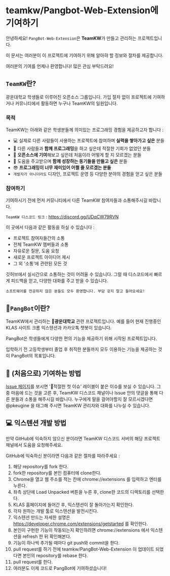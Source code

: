 # **teamkw/Pangbot-Web-Extension**에 기여하기
안녕하세요! `PangBot-Web-Extension`은 **TeamKW**가 만들고 관리하는 프로젝트입니다.

이 문서는 여러분이 이 프로젝트에 기여하기 위해 알아햐 할 정보와 절차를 제공합니다.

여러분의 기여를 언제나 환영합니다! 많은 관심 부탁드려요!

## `TeamKW`란?
광운대학교 학생들로 이루어진 오픈소스 그룹입니다. 가입 절차 없이 프로젝트에 기여하거나 커뮤니티에서 활동하면 누구나 TeamKW의 일원입니다.

### 목적
TeamKW는 아래와 같은 학생분들께 의미있는 프로그래밍 경험을 제공하고자 합니다 :
* 💻 실제로 다른 사람들이 사용하는 프로젝트에 참여하며 **실력을 쌓아가고 싶은** 분들
* 🤗 다른 사람들과 **함께 프로그래밍**을 하고 싶은데 적절한 기회가 없었던 분들
* 🤔 **오픈소스에 기여**해보고 싶은데 처음이라 어떻게 할 지 모르겠는 분들
* 🙌 도움을 주고받으며 **함께 성장하는 동기들을 만들고 싶은** 분들
* 😎 **프로그래밍이 너무 재미있어 어쩔 줄 모르겠는 분들**
* `개발자가 아니더라도` 디자인, 프로젝트 운영 등 다양한 분야의 경험을 얻고 싶은 분들

### 참여하기
기여하시기 전에 먼저 커뮤니티에서 다른 TeamKW 참여자들과 소통해주시길 바랍니다.

`TeamKW 디스코드 링크` : https://discord.gg/UDqCW79RVN

이 곳에서 다음과 같은 활동을 하실 수 있습니다 :
* 프로젝트 참여자들간의 소통
* 전체 TeamKW 멤버들과 소통
* 자유로운 질문, 도움 요청
* 새로운 프로젝트 아이디어 제시
* 그 외 '소통'에 관련된 모든 것

깃허브에서 실시간으로 소통하는 것이 어려울 수 있습니다. 그럴 때 디스코드에서 빠르게 피드백을 얻고, 다양한 대화를 주고 받을 수 있습니다.

`소프트웨어를 전공하지 않은 분들도 모두 환영합니다. 부담 갖지 말고 들어오세요!`

## 🦄`PangBot`이란?
TeamKW에서 관리하는 🏫**광운대학교** 관련 프로젝트입니다. 예를 들어 현재 진행중인 KLAS 사이트 크롬 익스텐션과 카카오톡 챗봇이 있습니다.

PangBot은 학생들에게 다양한 편의 기능을 제공하기 위해 시작된 프로젝트입니다.

입학하기 전 고등학생부터 졸업 후 취직한 분들까지 모두 이용하는 기능을 제공하는 것이 PangBot의 목표입니다.

## 🤔 (처음으로) 기여하는 방법

[Issue 페이지](https://github.com/teamkw/PangBot-Web-Extension/issues)를 보시면 '🐣적절한 첫 이슈' 레이블이 붙은 이슈를 보실 수 있습니다. 그 중 마음에 드는 것을 고른 후, TeamKW 디스코드 채널이나 Issue 안의 댓글을 통해 다른 분들과 소통을 해주시길 바랍니다.
누구에게 말을 걸어야할지 잘 모르시겠다면 @pkeugine 을 태그해 주시면 TeamKW 관리자와 대화를 나누실 수 있습니다.

## 💻 익스텐션 개발 방법

만약 GitHub에 익숙하지 않으신 분이라면 TeamKW 디스코드 서버의 해당 프로젝트 채널에서 도움을 요청해주세요.

GitHub에 익숙하신 분이라면 다음과 같은 절차를 따라주세요 :
1. 해당 repository를 fork 한다.
2. fork한 repository를 본인 컴퓨터에 clone한다.
3. Chrome을 열고 웹 주소를 적는 칸에 chrome://extensions 를 입력하고 엔터를 누른다.
4. 좌측 상단에 Load Unpacked 버튼을 누른 후, clone한 코드의 디렉토리를 선택한다.
5. KLAS 홈페이지에 들어간 후, 익스텐션이 잘 돌아가는지 확인한다.
6. 각자 원하는 개발 툴로 익스텐션을 발전시킨다.
7. 익스텐션 만드는 자세한 설명은 https://developer.chrome.com/extensions/getstarted 를 확인한다.
8. 본인이 구현한 기능이 작동되는지 확인하려면 chrome://extensions 에서 익스텐션을 refresh 한 뒤 확인해본다.
9. 기능이 하나씩 추가될 때마다 git push와 commit을 한다.
10. pull request를 하기 전에 teamkw/PangBot-Web-Extension 이 업데이트 되었다면 본인의 repository를 rebase 한다.
11. pull request를 한다.
12. 여러분도 이제 코드로 PangBot에 기여하셨습니다!
